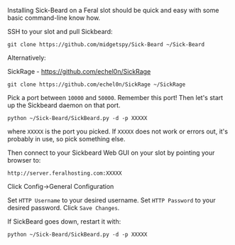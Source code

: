
Installing Sick-Beard on a Feral slot should be quick and easy with some basic command-line know how.

SSH to your slot and pull Sickbeard:

~~~
git clone https://github.com/midgetspy/Sick-Beard ~/Sick-Beard
~~~

Alternatively:

SickRage - https://github.com/echel0n/SickRage

~~~
git clone https://github.com/echel0n/SickRage ~/SickRage
~~~

Pick a port between `10000` and `50000`.  Remember this port!  Then let's start up the Sickbeard daemon on that port.

~~~
python ~/Sick-Beard/SickBeard.py -d -p XXXXX
~~~

where `XXXXX` is the port you picked.  If `XXXXX` does not work or errors out, it's probably in use, so pick something else.

Then connect to your Sickbeard Web GUI on your slot by pointing your browser to: 

~~~
http://server.feralhosting.com:XXXXX
~~~

Click Config->General Configuration

Set `HTTP Username` to your desired username.
Set `HTTP Password` to your desired password.
Click `Save Changes`.

If SickBeard goes down, restart it with:

~~~
python ~/Sick-Beard/SickBeard.py -d -p XXXXX
~~~



